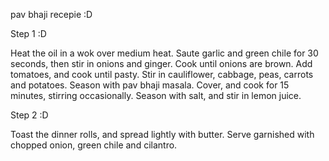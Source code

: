 pav bhaji recepie :D

Step 1 :D 

Heat the oil in a wok over medium heat. Saute garlic and green chile for 30 seconds, then stir in onions and ginger. Cook until onions are brown. Add tomatoes, and cook until pasty. Stir in cauliflower, cabbage, peas, carrots and potatoes. Season with pav bhaji masala. Cover, and cook for 15 minutes, stirring occasionally. Season with salt, and stir in lemon juice.


Step 2 :D

Toast the dinner rolls, and spread lightly with butter. Serve garnished with chopped onion, green chile and cilantro.
